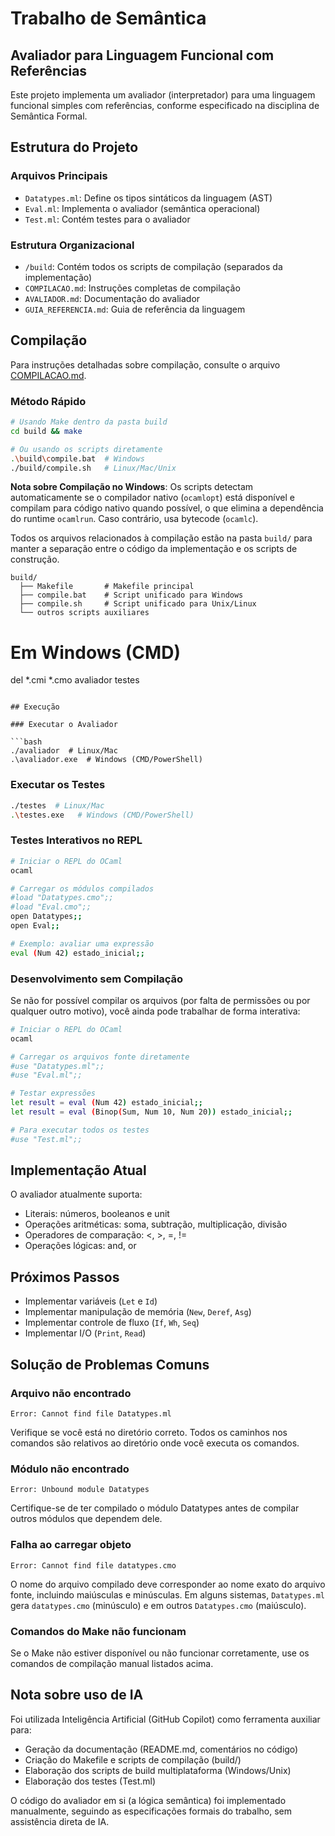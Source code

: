 # Trabalho de Semântica

## Avaliador para Linguagem Funcional com Referências

Este projeto implementa um avaliador (interpretador) para uma linguagem funcional simples com referências, 
conforme especificado na disciplina de Semântica Formal.

## Estrutura do Projeto

### Arquivos Principais
- `Datatypes.ml`: Define os tipos sintáticos da linguagem (AST)
- `Eval.ml`: Implementa o avaliador (semântica operacional)
- `Test.ml`: Contém testes para o avaliador

### Estrutura Organizacional
- `/build`: Contém todos os scripts de compilação (separados da implementação)
- `COMPILACAO.md`: Instruções completas de compilação
- `AVALIADOR.md`: Documentação do avaliador
- `GUIA_REFERENCIA.md`: Guia de referência da linguagem

## Compilação

Para instruções detalhadas sobre compilação, consulte o arquivo [COMPILACAO.md](COMPILACAO.md).

### Método Rápido

```bash
# Usando Make dentro da pasta build
cd build && make

# Ou usando os scripts diretamente
.\build\compile.bat  # Windows
./build/compile.sh   # Linux/Mac/Unix
```

**Nota sobre Compilação no Windows**: Os scripts detectam automaticamente se o compilador nativo (`ocamlopt`) está disponível e compilam para código nativo quando possível, o que elimina a dependência do runtime `ocamlrun`. Caso contrário, usa bytecode (`ocamlc`).

Todos os arquivos relacionados à compilação estão na pasta `build/` para manter
a separação entre o código da implementação e os scripts de construção.

```
build/
  ├── Makefile       # Makefile principal
  ├── compile.bat    # Script unificado para Windows
  ├── compile.sh     # Script unificado para Unix/Linux
  └── outros scripts auxiliares
```

# Em Windows (CMD)
del *.cmi *.cmo avaliador testes
```

## Execução

### Executar o Avaliador

```bash
./avaliador  # Linux/Mac
.\avaliador.exe  # Windows (CMD/PowerShell)
```

### Executar os Testes

```bash
./testes  # Linux/Mac
.\testes.exe   # Windows (CMD/PowerShell)
```

### Testes Interativos no REPL

```bash
# Iniciar o REPL do OCaml
ocaml

# Carregar os módulos compilados
#load "Datatypes.cmo";;
#load "Eval.cmo";;
open Datatypes;;
open Eval;;

# Exemplo: avaliar uma expressão
eval (Num 42) estado_inicial;;
```

### Desenvolvimento sem Compilação

Se não for possível compilar os arquivos (por falta de permissões ou por qualquer outro motivo), você ainda pode trabalhar de forma interativa:

```bash
# Iniciar o REPL do OCaml
ocaml

# Carregar os arquivos fonte diretamente
#use "Datatypes.ml";;
#use "Eval.ml";;

# Testar expressões
let result = eval (Num 42) estado_inicial;;
let result = eval (Binop(Sum, Num 10, Num 20)) estado_inicial;;

# Para executar todos os testes
#use "Test.ml";;
```

## Implementação Atual

O avaliador atualmente suporta:
- Literais: números, booleanos e unit
- Operações aritméticas: soma, subtração, multiplicação, divisão
- Operadores de comparação: <, >, =, !=
- Operações lógicas: and, or

## Próximos Passos

- Implementar variáveis (`Let` e `Id`)
- Implementar manipulação de memória (`New`, `Deref`, `Asg`)
- Implementar controle de fluxo (`If`, `Wh`, `Seq`)
- Implementar I/O (`Print`, `Read`)

## Solução de Problemas Comuns

### Arquivo não encontrado
```
Error: Cannot find file Datatypes.ml
```
Verifique se você está no diretório correto. Todos os caminhos nos comandos são relativos ao diretório onde você executa os comandos.

### Módulo não encontrado
```
Error: Unbound module Datatypes
```
Certifique-se de ter compilado o módulo Datatypes antes de compilar outros módulos que dependem dele.

### Falha ao carregar objeto
```
Error: Cannot find file datatypes.cmo
```
O nome do arquivo compilado deve corresponder ao nome exato do arquivo fonte, incluindo maiúsculas e minúsculas. Em alguns sistemas, `Datatypes.ml` gera `datatypes.cmo` (minúsculo) e em outros `Datatypes.cmo` (maiúsculo).

### Comandos do Make não funcionam
Se o Make não estiver disponível ou não funcionar corretamente, use os comandos de compilação manual listados acima.

## Nota sobre uso de IA

Foi utilizada Inteligência Artificial (GitHub Copilot) como ferramenta auxiliar para:
- Geração da documentação (README.md, comentários no código)
- Criação do Makefile e scripts de compilação (build/)
- Elaboração dos scripts de build multiplataforma (Windows/Unix)
- Elaboração dos testes (Test.ml)

O código do avaliador em si (a lógica semântica) foi implementado manualmente, seguindo as especificações formais do trabalho, sem assistência direta de IA.